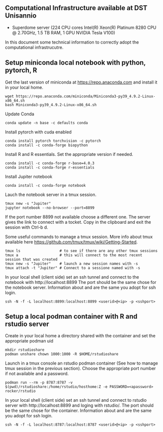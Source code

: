 ## Computational Infrastructure available at DST Unisannio

- Superdome server (224 CPU cores Intel(R) Xeon(R) Platinum 8280 CPU @ 2.70GHz, 1.5 TB RAM, 1 GPU NVIDIA Tesla V100)

In this document some technical information to correctly adopt the computational infrastrucutre.

## Setup miniconda local notebook with python, pytorch, R

Get the last version of miniconda at https://repo.anaconda.com and install it in your local home.

```console
wget https://repo.anaconda.com/miniconda/Miniconda3-py39_4.9.2-Linux-x86_64.sh
bash Miniconda3-py39_4.9.2-Linux-x86_64.sh 
```

Update Conda

```console
conda update -n base -c defaults conda
```

Install pytorch with cuda enabled

```console
conda install pytorch torchvision -c pytorch
conda install -c conda-forge biopython
```

Install R and R essentials. Set the appropriate version if needed.

```console
conda install -c conda-forge r-base=4.0.3
conda install -c conda-forge r-essentials
```

Install Jupiter notebook

```console
conda install -c conda-forge notebook
```

Lauch the notebook server in a tmux session. 

```console
tmux new -s "Jupiter"
jupyter notebook --no-browser --port=8899
```

If the port number 8899 not available choose a different one. The server gives the link to connect with a tocket. Copy in the clipboard and exit the session with Ctrl-b d.

Some useful commands to manage a tmux session. More info about tmux available here https://github.com/tmux/tmux/wiki/Getting-Started.

```console
tmux ls                  # to see if there are any other tmux sessions
tmux a                   # this will connect to the most recent session that was created
tmux new -s "Jupiter"    # launch a new session names with -s
tmux attach -t "Jupiter" # Connect to a sessione named with -s
```

In your local shell (client side) set an ssh tunnel and connect to the notebook with http://localhost:8899
The port should be the same chose for the notebook server. Information about <userid> <ip> and <sshport> are the same you adopt for ssh login.

```console
ssh -N -f -L localhost:8899:localhost:8899 <userid>@<ip> -p <sshport>
```

## Setup a local podman container with R and rstudio server
 
Create in your local home a directory shared with the container and set the appropriate podman uid
```console
mkdir rstudioshare
podman unshare chown 1000:1000 -R $HOME/rstudioshare
```

Launch in a tmux console an rstudio podman container (See how to manage tmux session in the previous section). Choose the appropriate port number if not available and a password.
 
```console
podman run --rm -p 8787:8787 -v $(pwd)/rstudioshare:/home/rstudio/hosthome:Z -e PASSWORD=<apassword> rocker/rstudio
```
 
In your local shell (client side) set an ssh tunnel and connect to rstudio server with http://localhost:8899 and loging with rstudio/<apassord>.
The port should be the same chose for the container. Information about <userid> <ip> and <sshport> are the same you adopt for ssh login.

```console
ssh -N -f -L localhost:8787:localhost:8787 <userid>@<ip> -p <sshport>
```
 
 
